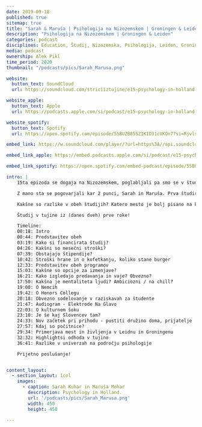 ```yaml
---
date: 2019-09-18
published: true 
sitemap: true
title: "Sarah & Maruša | Psihologija na Nizozemskem | Groningen & Leiden" 
description: "Psihologija na Nizozemskem | Groningen & Leiden"
categories: podcast
disciplines: Education, Študij, Nizozemska, Psihologija, Leiden, Groningen
media: podcast
ownership: Alek Pikl
time_period: 2020
thumbnail: "/podcasts/pics/Sarah_Marusa.png"

website:
  button_text: SoundCloud
  url: https://soundcloud.com/striciiztujine/e15-psychology-in-holland-groningen-leiden-sarah-kuhar-marusa-mohar?in=striciiztujine/sets/2-sezona

website_apple:
  button_text: Apple
  url: https://podcasts.apple.com/si/podcast/e15-psychology-in-holland-groningen-leiden-sarah-kuhar/id1435290632?i=1000429941959

website_spotify:
  button_text: Spotify
  url: https://open.spotify.com/episode/55BUZB85SZIKID31cVKOn7?si=RjvlsjRySTOnaKdO4z4ERw

embed_link: https://w.soundcloud.com/player/?url=https%3A//api.soundcloud.com/tracks/575827017&color=%23ff5500&auto_play=false&hide_related=false&show_comments=true&show_user=true&show_reposts=false&show_teaser=true

embed_link_apple: https://embed.podcasts.apple.com/si/podcast/e15-psychology-in-holland-groningen-leiden-sarah-kuhar/id1435290632?i=1000429941959

embed_link_spotify: https://open.spotify.com/embed-podcast/episode/55BUZB85SZIKID31cVKOn7

intro: |
    15ta epizoda se dogaja na Nizozemskem, poglabljali pa smo se v študij človeškega obnašanja in delovanja najbolj pomembnega organa - možganov. Danes imamo torej na meniju psihologijo, servirano po Nizozemsko.

    Z mano sta se pogovarjali kar 2 punci, Sarah in Maruša. Prva študira na univerzi v Groningenu, druga pa v Leidnu.

    Kakšne so razlike v obeh študijih? Katero mesto je bolj pisano na kožo tebi? Mesečni stroški na Nizozemskem? Kako je dejansko spakerati kufre in iti na študirati v tujino?

    Študij v tujine iz (danes dveh) prve roke!

    Timeline:   
    00:18: Intro   
    00:44: Predstavitev obeh   
    03:19: Kako si financirata študij?   
    04:26: Kakšni so mesečni stroški?   
    07:39: Obstajajo štipendije?   
    10:42: Stroški hrane in o kofetkanju, koliko stane burger   
    12:33: Predstavitev obeh programov   
    15:03: Kakšne so opcije za izmenjave?   
    16:21: Kako izgledajo predavanja in vaje? Obvezno?   
    17:50: Kakšna je mentaliteta ljudi? Ambiciozni / na chill?   
    19:00: O Nemcih   
    19:42: O Honors Collegu   
    20:18: Obvezno sodelovanje v raziskavah za študente   
    21:47: Audiogram - Elektrode Na Glavo   
    22:03: O kulturnem šoku   
    23:10: Je še kaj Slovencev tam?   
    24:33: Nov začetek pri prihodu - pustiti družino doma, prijatelje   
    27:57: Kdaj so počitnice?   
    29:34: Primerjava mest in življenja v Leidnu in Groningenu   
    32:32: Highlightsi odhoda v tujino   
    36:41: Razlike v univerzah na področju psihologije   

    Prijetno poslušanje!


content_layout:
  - section_layout: 1col
    images:
      - caption: Sarah Kuhar in Maruša Mohar 
        description: Psychology in Holland.
        url: '/podcasts/pics/Sarah_Marusa.png'
        width: 450 
        height: 450

---
```


